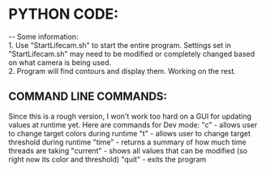 <h1>PYTHON CODE:</h1>
--
Some information:<br>
1. Use "StartLifecam.sh" to start the entire program. Settings set in "StartLifecam.sh" may need to be modified or completely changed based on what camera is being used.
<br>
2. Program will find contours and display them. Working on the rest.


COMMAND LINE COMMANDS:
--
Since this is a rough version, I won't work too hard on a GUI for updating values at runtime yet. Here are commands for Dev mode:
"c" - allows user to change target colors during runtime
"t" - allows user to change target threshold during runtime
"time" - returns a summary of how much time threads are taking
"current" - shows all values that can be modified (so right now its color and threshold)
"quit" - exits the program
